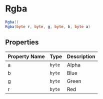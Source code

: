 # Rgba

```csharp
Rgba()
Rgba(byte r, byte, g, byte, b, byte a)
```



## Properties

| Property Name | Type   | Description |
| ------------- | ------ | ----------- |
| a             | `byte` | Alpha       |
| b             | `byte` | Blue        |
| g             | `byte` | Green       |
| r             | `byte` | Red         |

